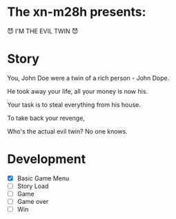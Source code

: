 # The xn-m28h presents:
😈 I'M THE EVIL TWIN 😈

# Story
You, John Doe were a twin of a rich person - John Dope.

He took away your life, all your money is now his.

Your task is to steal everything from his house.

To take back your revenge,

Who's the actual evil twin? No one knows.

# Development
- [x] Basic Game Menu
- [ ] Story Load
- [ ] Game
- [ ] Game over
- [ ] Win
